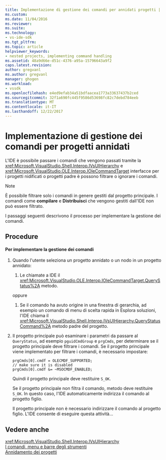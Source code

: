 ```yaml
---
title: Implementazione di gestione dei comandi per annidati progetti | Documenti Microsoft
ms.custom: 
ms.date: 11/04/2016
ms.reviewer: 
ms.suite: 
ms.technology:
- vs-ide-sdk
ms.tgt_pltfrm: 
ms.topic: article
helpviewer_keywords:
- nested projects, implementing command handling
ms.assetid: 48a9d66e-d51c-4376-a95a-15796643a9f2
caps.latest.revision: 
author: gregvanl
ms.author: gregvanl
manager: ghogen
ms.workload:
- vssdk
ms.openlocfilehash: e4ed9efab34a51bdfaacea1773a33637437b2ced
ms.sourcegitcommit: 32f1a690fc445f9586d53698fc82c7debd784eeb
ms.translationtype: MT
ms.contentlocale: it-IT
ms.lasthandoff: 12/22/2017
---
```

# <a name="implementing-command-handling-for-nested-projects"></a>Implementazione di gestione dei comandi per progetti annidati
L'IDE è possibile passare i comandi che vengono passati tramite la <xref:Microsoft.VisualStudio.Shell.Interop.IVsUIHierarchy> e <xref:Microsoft.VisualStudio.OLE.Interop.IOleCommandTarget> interfacce per i progetti nidificati o progetti padre è possono filtrare o ignorare i comandi.  
  
> [!NOTE]
>  È possibile filtrare solo i comandi in genere gestiti dal progetto principale. I comandi come **compilare** e **Distribuisci** che vengono gestiti dall'IDE non può essere filtrato.  
  
 I passaggi seguenti descrivono il processo per implementare la gestione dei comandi.  
  
## <a name="procedures"></a>Procedure  
  
#### <a name="to-implement-command-handling"></a>Per implementare la gestione dei comandi  
  
1.  Quando l'utente seleziona un progetto annidato o un nodo in un progetto annidato:  
  
    1.  Le chiamate a IDE il <xref:Microsoft.VisualStudio.OLE.Interop.IOleCommandTarget.QueryStatus%2A> metodo.  
  
     oppure  
  
    1.  Se il comando ha avuto origine in una finestra di gerarchia, ad esempio un comando di menu di scelta rapida in Esplora soluzioni, l'IDE chiama il <xref:Microsoft.VisualStudio.Shell.Interop.IVsUIHierarchy.QueryStatusCommand%2A> metodo padre del progetto.  
  
2.  Il progetto principale può esaminare i parametri da passare al `QueryStatus`, ad esempio `pguidCmdGroup` e `prgCmds`, per determinare se il progetto principale deve filtrare i comandi. Se il progetto principale viene implementato per filtrare i comandi, è necessario impostare:  
  
    ```  
    prgCmds[0].cmdf = OLECMDF_SUPPORTED;  
    // make sure it is disabled  
    prgCmds[0].cmdf &= ~MSOCMDF_ENABLED;  
    ```  
  
     Quindi il progetto principale deve restituire `S_OK`.  
  
     Se il progetto principale non filtra il comando, metodo deve restituire `S_OK`. In questo caso, l'IDE automaticamente indirizza il comando al progetto figlio.  
  
     Il progetto principale non è necessario indirizzare il comando al progetto figlio. L'IDE consente di eseguire questa attività...  
  
## <a name="see-also"></a>Vedere anche  
 <xref:Microsoft.VisualStudio.Shell.Interop.IVsUIHierarchy>   
 [I comandi, menu e barre degli strumenti](../../extensibility/internals/commands-menus-and-toolbars.md)   
 [Annidamento dei progetti](../../extensibility/internals/nesting-projects.md)